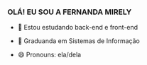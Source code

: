 ### OLÁ! EU SOU A FERNANDA MIRELY


- 🌱 Estou estudando back-end e front-end
- 👯 Graduanda em Sistemas de Informação

- 😄 Pronouns: ela/dela

